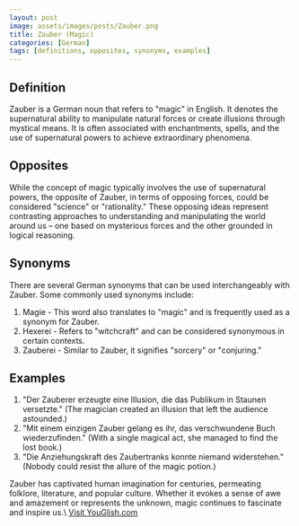 ```yaml
---
layout: post
image: assets/images/posts/Zauber.png
title: Zauber (Magic)
categories: [German]
tags: [definitions, opposites, synonyms, examples]
---
```


## Definition

Zauber is a German noun that refers to "magic" in English. It denotes the supernatural ability to manipulate natural forces or create illusions through mystical means. It is often associated with enchantments, spells, and the use of supernatural powers to achieve extraordinary phenomena.

## Opposites

While the concept of magic typically involves the use of supernatural powers, the opposite of Zauber, in terms of opposing forces, could be considered "science" or "rationality." These opposing ideas represent contrasting approaches to understanding and manipulating the world around us – one based on mysterious forces and the other grounded in logical reasoning.

## Synonyms

There are several German synonyms that can be used interchangeably with Zauber. Some commonly used synonyms include:

1. Magie - This word also translates to "magic" and is frequently used as a synonym for Zauber.
2. Hexerei - Refers to "witchcraft" and can be considered synonymous in certain contexts.
3. Zauberei - Similar to Zauber, it signifies "sorcery" or "conjuring."

## Examples

1. "Der Zauberer erzeugte eine Illusion, die das Publikum in Staunen versetzte." (The magician created an illusion that left the audience astounded.)
2. "Mit einem einzigen Zauber gelang es ihr, das verschwundene Buch wiederzufinden." (With a single magical act, she managed to find the lost book.)
3. "Die Anziehungskraft des Zaubertranks konnte niemand widerstehen." (Nobody could resist the allure of the magic potion.)

Zauber has captivated human imagination for centuries, permeating folklore, literature, and popular culture. Whether it evokes a sense of awe and amazement or represents the unknown, magic continues to fascinate and inspire us.\ <a id="yg-widget-0" class="youglish-widget" data-query="Zauber" data-lang="german" data-components="8412" data-auto-start="0" data-bkg-color="theme_light" data-title="How%20to%20pronounce%20Zauber%20in%20German"  rel="nofollow" href="https://youglish.com">Visit YouGlish.com</a><script async src="https://youglish.com/public/emb/widget.js" charset="utf-8"></script>